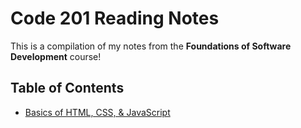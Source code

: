 # Code 201 Reading Notes

This is a compilation of my notes from the **Foundations of Software Development** course!

## Table of Contents

* [Basics of HTML, CSS, & JavaScript ](https://miqelle.github.io/reading-notes-201/class-02)